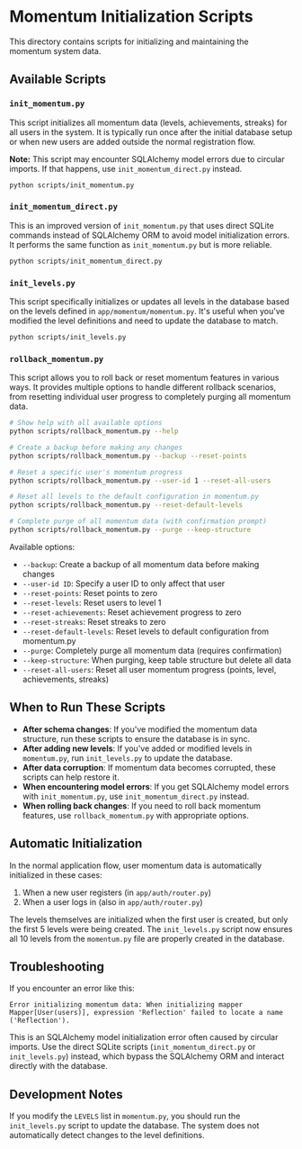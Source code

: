 # Momentum Initialization Scripts

This directory contains scripts for initializing and maintaining the momentum system data.

## Available Scripts

### `init_momentum.py`

This script initializes all momentum data (levels, achievements, streaks) for all users in the system. It is typically run once after the initial database setup or when new users are added outside the normal registration flow.

**Note:** This script may encounter SQLAlchemy model errors due to circular imports. If that happens, use `init_momentum_direct.py` instead.

```bash
python scripts/init_momentum.py
```

### `init_momentum_direct.py`

This is an improved version of `init_momentum.py` that uses direct SQLite commands instead of SQLAlchemy ORM to avoid model initialization errors. It performs the same function as `init_momentum.py` but is more reliable.

```bash
python scripts/init_momentum_direct.py
```

### `init_levels.py`

This script specifically initializes or updates all levels in the database based on the levels defined in `app/momentum/momentum.py`. It's useful when you've modified the level definitions and need to update the database to match.

```bash
python scripts/init_levels.py
```

### `rollback_momentum.py`

This script allows you to roll back or reset momentum features in various ways. It provides multiple options to handle different rollback scenarios, from resetting individual user progress to completely purging all momentum data.

```bash
# Show help with all available options
python scripts/rollback_momentum.py --help

# Create a backup before making any changes
python scripts/rollback_momentum.py --backup --reset-points

# Reset a specific user's momentum progress
python scripts/rollback_momentum.py --user-id 1 --reset-all-users

# Reset all levels to the default configuration in momentum.py
python scripts/rollback_momentum.py --reset-default-levels

# Complete purge of all momentum data (with confirmation prompt)
python scripts/rollback_momentum.py --purge --keep-structure
```

Available options:
- `--backup`: Create a backup of all momentum data before making changes
- `--user-id ID`: Specify a user ID to only affect that user
- `--reset-points`: Reset points to zero
- `--reset-levels`: Reset users to level 1
- `--reset-achievements`: Reset achievement progress to zero
- `--reset-streaks`: Reset streaks to zero
- `--reset-default-levels`: Reset levels to default configuration from momentum.py
- `--purge`: Completely purge all momentum data (requires confirmation)
- `--keep-structure`: When purging, keep table structure but delete all data
- `--reset-all-users`: Reset all user momentum progress (points, level, achievements, streaks)

## When to Run These Scripts

- **After schema changes**: If you've modified the momentum data structure, run these scripts to ensure the database is in sync.
- **After adding new levels**: If you've added or modified levels in `momentum.py`, run `init_levels.py` to update the database.
- **After data corruption**: If momentum data becomes corrupted, these scripts can help restore it.
- **When encountering model errors**: If you get SQLAlchemy model errors with `init_momentum.py`, use `init_momentum_direct.py` instead.
- **When rolling back changes**: If you need to roll back momentum features, use `rollback_momentum.py` with appropriate options.

## Automatic Initialization

In the normal application flow, user momentum data is automatically initialized in these cases:
1. When a new user registers (in `app/auth/router.py`) 
2. When a user logs in (also in `app/auth/router.py`)

The levels themselves are initialized when the first user is created, but only the first 5 levels were being created. The `init_levels.py` script now ensures all 10 levels from the `momentum.py` file are properly created in the database.

## Troubleshooting

If you encounter an error like this:
```
Error initializing momentum data: When initializing mapper Mapper[User(users)], expression 'Reflection' failed to locate a name ('Reflection').
```

This is an SQLAlchemy model initialization error often caused by circular imports. Use the direct SQLite scripts (`init_momentum_direct.py` or `init_levels.py`) instead, which bypass the SQLAlchemy ORM and interact directly with the database.

## Development Notes

If you modify the `LEVELS` list in `momentum.py`, you should run the `init_levels.py` script to update the database. The system does not automatically detect changes to the level definitions. 